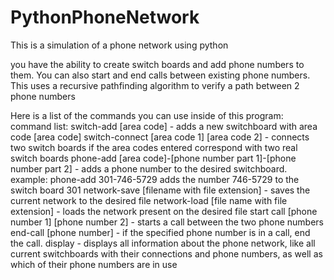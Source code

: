 # PythonPhoneNetwork
This is a simulation of a phone network using python

you have the ability to create switch boards and add phone numbers to them. 
You can also start and end calls between existing phone numbers. This uses a recursive pathfinding algorithm to verify a path between 2 phone numbers

Here is a list of the commands you can use inside of this program: 
command list: 
switch-add [area code] - adds a new switchboard with area code [area code]
switch-connect [area code 1] [area code 2] - connects two switch boards if the area codes entered correspond with two real switch boards
phone-add [area code]-[phone number part 1]-[phone number part 2] - adds a phone number to the desired switchboard. example: phone-add 301-746-5729 adds 
the number 746-5729 to the switch board 301
network-save [filename with file extension] - saves the current network to the desired file
network-load [file name with file extension] - loads the network present on the desired file
start call [phone number 1] [phone number 2] - starts a call between the two phone numbers
end-call [phone number] - if the specified phone number is in a call, end the call. 
display - displays all information about the phone network, like all current switchboards with their connections and phone numbers, as well as which of their phone
numbers are in use

